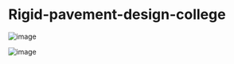 # Rigid-pavement-design-college

![image](https://github.com/iharshraj1123/Rigid-pavement-design-college/assets/33609172/2526a1d4-8bf1-46d4-894d-585ceb900d77)

![image](https://github.com/iharshraj1123/Rigid-pavement-design-college/assets/33609172/cbebc73b-4a53-4d35-884a-d544f7148100)
